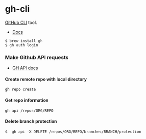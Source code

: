 # gh-cli

[GitHub CLI](https://github.com/cli/cli) tool.
- [Docs](https://cli.github.com/manual/)

```shell
$ brew install gh
$ gh auth login
```

### Make Github API requests
- [GH API docs](https://docs.github.com/en/rest)


#### Create remote repo with local directory

```shell
gh repo create
```

#### Get repo information
```shell
gh api /repos/ORG/REPO
```

#### Delete branch protection
```shell
$  gh api -X DELETE /repos/ORG/REPO/branches/BRANCH/protection
```
